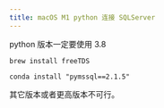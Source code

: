 ```yaml
---
title: macOS M1 python 连接 SQLServer
---
```


python 版本一定要使用 3.8

`brew install freeTDS`

`conda install "pymssql==2.1.5"`

其它版本或者更高版本不可行。
